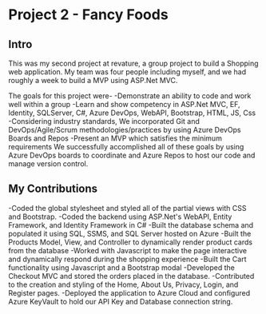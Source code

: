 # Project 2 - Fancy Foods
## Intro
This was my second project at revature, a group project to build a Shopping web application. My team was four people including myself, and we had roughly a 
week to build a MVP using ASP.Net MVC. 

The goals for this project were-
-Demonstrate an ability to code and work well within a group
-Learn and show competency in ASP.Net MVC, EF, Identity, SQLServer, C#, Azure DevOps, WebAPI, Bootstrap, HTML, JS, Css
-Considering industry standards, We incorporated Git and DevOps/Agile/Scrum methodologies/practices by using Azure DevOps Boards and Repos
-Present an MVP which satisfies the minimum requirements
We successfully accomplished all of these goals by using Azure DevOps boards to coordinate and Azure Repos to host our code and manage version control. 

## My Contributions

-Coded the global stylesheet and styled all of the partial views with CSS and Bootstrap.
-Coded the backend using ASP.Net's WebAPI, Entity Framework, and Identity Framework in C#
-Built the database schema and populated it using SQL, SSMS, and SQL Server hosted on Azure
-Built the Products Model, View, and Controller to dynamically render product cards from the database
-Worked with Javascript to make the page interactive and dynamically respond during the shopping experience
-Built the Cart functionality using Javascript and a Bootstrap modal
-Developed the Checkout MVC and stored the orders placed in the database.
-Contributed to the creation and styling of the Home, About Us, Privacy, Login, and Register pages.
-Deployed the application to Azure Cloud and configured Azure KeyVault to hold our API Key and Database connection string. 

